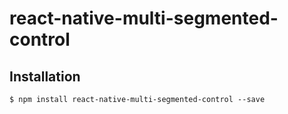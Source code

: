 # react-native-multi-segmented-control

## Installation

`$ npm install react-native-multi-segmented-control --save`
